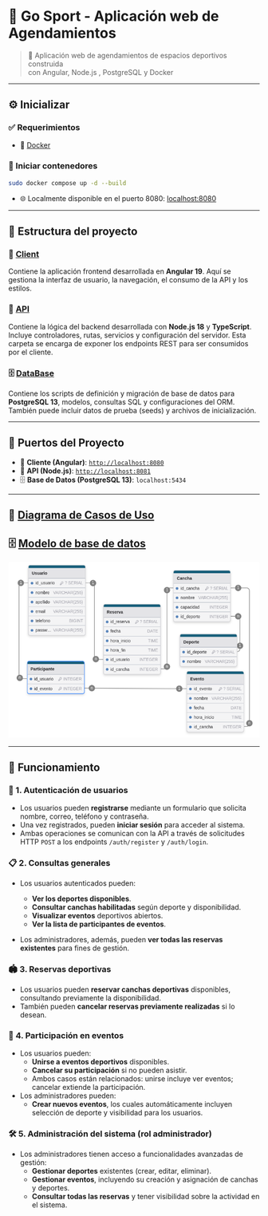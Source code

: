 # 🏀 Go Sport - Aplicación web de Agendamientos

> 📅 Aplicación web de agendamientos de espacios deportivos construida  
> con Angular, Node.js , PostgreSQL y Docker

---

## ⚙️ Inicializar

### ✅ Requerimientos

- 🐳 [Docker](https://docs.docker.com/engine/install/)

### 🚀 Iniciar contenedores

```sh
sudo docker compose up -d --build
```

- 🌐 Localmente disponible en el puerto 8080: [localhost:8080](http://localhost:8080/)

---

## 📁 Estructura del proyecto

### 🧩 [Client](./client/)

Contiene la aplicación frontend desarrollada en **Angular 19**. Aquí se gestiona la interfaz de usuario, la navegación, el consumo de la API y los estilos.

### 🚀 [API](./api/)

Contiene la lógica del backend desarrollada con **Node.js 18** y **TypeScript**. Incluye controladores, rutas, servicios y configuración del servidor. Esta carpeta se encarga de exponer los endpoints REST para ser consumidos por el cliente.

### 🗄️ [DataBase](./DataBase/)

Contiene los scripts de definición y migración de base de datos para **PostgreSQL 13**, modelos, consultas SQL y configuraciones del ORM. También puede incluir datos de prueba (seeds) y archivos de inicialización.

---

## 🧭 Puertos del Proyecto

- 🧩 **Cliente (Angular)**: [`http://localhost:8080`](http://localhost:8080)
- 🚀 **API (Node.js)**: [`http://localhost:8081`](http://localhost:8081)
- 🗄️ **Base de Datos (PostgreSQL 13)**: `localhost:5434`

---

## 🧩 [Diagrama de Casos de Uso](./resources/UseCases/useCases.puml)

## 🗄️ [Modelo de base de datos](./DataBase/README.md)

![dbDiagram](./resources/DbDiagram.png)

---

## 🧪 Funcionamiento

### 👤 1. Autenticación de usuarios

- Los usuarios pueden **registrarse** mediante un formulario que solicita nombre, correo, teléfono y contraseña.
- Una vez registrados, pueden **iniciar sesión** para acceder al sistema.
- Ambas operaciones se comunican con la API a través de solicitudes HTTP `POST` a los endpoints `/auth/register` y `/auth/login`.

### 📋 2. Consultas generales

- Los usuarios autenticados pueden:

  - **Ver los deportes disponibles**.
  - **Consultar canchas habilitadas** según deporte y disponibilidad.
  - **Visualizar eventos** deportivos abiertos.
  - **Ver la lista de participantes de eventos**.

- Los administradores, además, pueden **ver todas las reservas existentes** para fines de gestión.

### 🏟️ 3. Reservas deportivas

- Los usuarios pueden **reservar canchas deportivas** disponibles, consultando previamente la disponibilidad.
- También pueden **cancelar reservas previamente realizadas** si lo desean.

### 📆 4. Participación en eventos

- Los usuarios pueden:
  - **Unirse a eventos deportivos** disponibles.
  - **Cancelar su participación** si no pueden asistir.
  - Ambos casos están relacionados: unirse incluye ver eventos; cancelar extiende la participación.
- Los administradores pueden:
  - **Crear nuevos eventos**, los cuales automáticamente incluyen selección de deporte y visibilidad para los usuarios.

### 🛠️ 5. Administración del sistema (rol administrador)

- Los administradores tienen acceso a funcionalidades avanzadas de gestión:
  - **Gestionar deportes** existentes (crear, editar, eliminar).
  - **Gestionar eventos**, incluyendo su creación y asignación de canchas y deportes.
  - **Consultar todas las reservas** y tener visibilidad sobre la actividad en el sistema.
